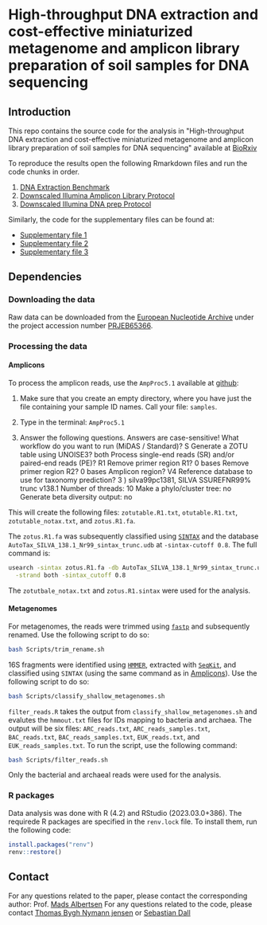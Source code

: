 # High-throughput DNA extraction and cost-effective miniaturized metagenome and amplicon library preparation of soil samples for DNA sequencing

## Introduction

This repo contains the source code for the analysis in "High-throughput DNA extraction and cost-effective miniaturized metagenome and amplicon library preparation of soil samples for DNA sequencing" available at [BioRxiv](https://doi.org/10.1101/2023.09.04.556179)

To reproduce the results open the following Rmarkdown files and run the code chunks in order.

1. [DNA Extraction Benchmark](./Benchmarking/2023-03-29_Benchmarking.Rmd)
2. [Downscaled Illumina Amplicon Library Protocol](./Scaledown/2023-03-22_Scaledown-amplicons.Rmd)
3. [Downscaled Illumina DNA prep Protocol](./Scaledown/2023-03-22_Scaledown-metagenomes.Rmd)

Similarly, the code for the supplementary files can be found at:

- [Supplementary file 1](./Lab_optimization/2023-05-22_Benchmarking_optimization.Rmd)
- [Supplementary file 2](./Lab_optimization/2023-05-22_Benchmarking_optimization.Rmd)
- [Supplementary file 3](./Lab_optimization/2023-04-22_SPB_optimization.Rmd)

## Dependencies

### Downloading the data

Raw data can be downloaded from the [European Nucleotide Archive](https://www.ebi.ac.uk/ena/browser/home) under the project accession number [PRJEB65366](https://www.ebi.ac.uk/ena/browser/view/PRJEB65366).

### Processing the data

#### Amplicons

To process the amplicon reads, use the `AmpProc5.1` available at [github](https://github.com/eyashiro/AmpProc):

1. Make sure that you create an empty directory, where you have just the file containing your sample ID names. Call your file: `samples`.
2. Type in the terminal: `AmpProc5.1`

3. Answer the following questions. Answers are case-sensitive!
   What workflow do you want to run (MiDAS / Standard)? S
   Generate a ZOTU table using UNOISE3? both
   Process single-end reads (SR) and/or paired-end reads (PE)? R1
   Remove primer region R1? 0 bases
   Remove primer region R2? 0 bases
   Amplicon region? V4
   Reference database to use for taxonomy prediction? 3 ) silva99pc1381, SILVA SSUREFNR99% trunc v138.1
   Number of threads: 10
   Make a phylo/cluster tree: no
   Generate beta diversity output: no

This will create the following files: `zotutable.R1.txt`, `otutable.R1.txt`, `zotutable_notax.txt`, and `zotus.R1.fa`.

The `zotus.R1.fa` was subsequently classified using [`SINTAX`](https://www.drive5.com/usearch/manual/sintax_algo.html) and the database `AutoTax_SILVA_138.1_Nr99_sintax_trunc.udb` at `-sintax-cutoff 0.8`. The full command is:

```bash
usearch -sintax zotus.R1.fa -db AutoTax_SILVA_138.1_Nr99_sintax_trunc.udb -tabbedout zotus.R1.sintax \
  -strand both -sintax_cutoff 0.8
```

The `zotutbale_notax.txt` and `zotus.R1.sintax` were used for the analysis.

#### Metagenomes

For metagenomes, the reads were trimmed using [`fastp`](https://github.com/OpenGene/fastp) and subsequently renamed. Use the following script to do so:

```bash
bash Scripts/trim_rename.sh
```

16S fragments were identified using [`HMMER`](https://github.com/EddyRivasLab/hmmer), extracted with [`SeqKit`](https://github.com/shenwei356/seqkit), and classified using `SINTAX` (using the same command as in [Amplicons](#amplicons)). Use the following script to do so:

```bash
bash Scripts/classify_shallow_metagenomes.sh
```

`filter_reads.R` takes the output from `classify_shallow_metagenomes.sh` and evalutes the `hmmout.txt` files for IDs mapping to bacteria and archaea. The output will be six files: `ARC_reads.txt`, `ARC_reads_samples.txt`, `BAC_reads.txt`, `BAC_reads_samples.txt`, `EUK_reads.txt`, and `EUK_reads_samples.txt`. To run the script, use the following command:

```bash
bash Scripts/filter_reads.sh
```

Only the bacterial and archaeal reads were used for the analysis.

### R packages

Data analysis was done with R (4.2) and RStudio (2023.03.0+386). The requirede R packages are specified in the `renv.lock` file. To install them, run the following code:

```r
install.packages("renv")
renv::restore()
```

## Contact

For any questions related to the paper, please contact the corresponding author: Prof. [Mads Albertsen](mailto:ma@bio.aau.dk)
For any questions related to the code, please contact [Thomas Bygh Nymann jensen](mailto:tbnj@bio.aau.dk) or [Sebastian Dall](mailto:semoda@bio.aau.dk)
